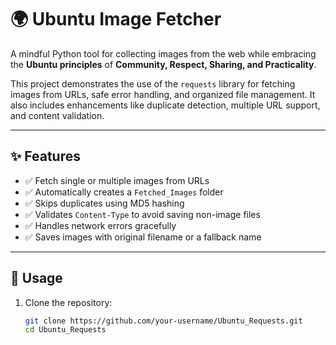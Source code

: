 # 🌍 Ubuntu Image Fetcher  

A mindful Python tool for collecting images from the web while embracing the **Ubuntu principles** of **Community, Respect, Sharing, and Practicality**.  

This project demonstrates the use of the `requests` library for fetching images from URLs, safe error handling, and organized file management. It also includes enhancements like duplicate detection, multiple URL support, and content validation.  

---

## ✨ Features
- ✅ Fetch single or multiple images from URLs  
- ✅ Automatically creates a `Fetched_Images` folder  
- ✅ Skips duplicates using MD5 hashing  
- ✅ Validates `Content-Type` to avoid saving non-image files  
- ✅ Handles network errors gracefully  
- ✅ Saves images with original filename or a fallback name  

---

## 🚀 Usage
1. Clone the repository:
   ```bash
   git clone https://github.com/your-username/Ubuntu_Requests.git
   cd Ubuntu_Requests
